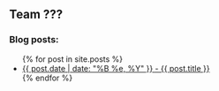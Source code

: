## Team ???

### Blog posts:

<ul>
    {% for post in site.posts %}
        <li>
            <a href="{{ post.url }}">
                {{ post.date | date: "%B %e, %Y" }} - {{ post.title }}
            </a>
        </li>
    {% endfor %}
</ul>

